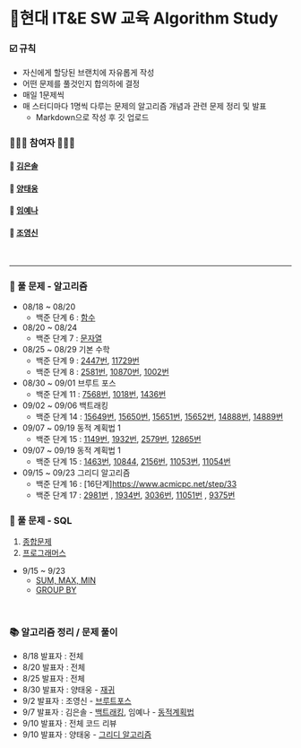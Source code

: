 # __💪현대 IT&E SW 교육 Algorithm Study__


### __☑️ 규칙__
* 자신에게 할당된 브랜치에 자유롭게 작성
* 어떤 문제를 풀것인지 합의하에 결정
* 매일 1문제씩 
* 매 스터디마다 1명씩 다루는 문제의 알고리즘 개념과 관련 문제 정리 및 발표
  * Markdown으로 작성 후 깃 업로드

### __👨🏻‍💻 참여자 👩🏻‍💻__
#### 👩 [김은솔](https://github.com/hongsam123)
#### 👨 [양태웅](https://github.com/woongity)
#### 👩 [임예나](https://github.com/dpsk331)
#### 👨 [조영신](https://github.com/blossom4)

<br>

---

### __📝 풀 문제 - 알고리즘__
* 08/18 ~ 08/20 
  * 백준 단계 6 : [함수](https://www.acmicpc.net/step/5)
* 08/20 ~ 08/24 
  * 백준 단계 7 : [문자열](https://www.acmicpc.net/step/7)
* 08/25 ~ 08/29 기본 수학
  * 백준 단계 9 : [2447번](https://www.acmicpc.net/problem/2447), [11729번](https://www.acmicpc.net/problem/11729)
  * 백준 단계 8 : [2581번](https://www.acmicpc.net/problem/2581), [10870번](https://www.acmicpc.net/problem/10870), [1002번](https://www.acmicpc.net/problem/1002)
* 08/30 ~ 09/01 브루트 포스
  * 백준 단계 11 : [7568번](https://www.acmicpc.net/problem/7568), [1018번](https://www.acmicpc.net/problem/1018), [1436번](https://www.acmicpc.net/problem/1436) 
* 09/02 ~ 09/06 백트래킹
  * 백준 단계 14 : [15649번](https://www.acmicpc.net/problem/15649), [15650번](https://www.acmicpc.net/problem/15650), [15651번](https://www.acmicpc.net/problem/15651), [15652번](https://www.acmicpc.net/problem/15652), [14888번](https://www.acmicpc.net/problem/14888), [14889번](https://www.acmicpc.net/problem/14889)
* 09/07 ~ 09/19 동적 계획법 1
  * 백준 단계 15 : [1149번](https://www.acmicpc.net/problem/1149), [1932번](https://www.acmicpc.net/problem/1932), [2579번](https://www.acmicpc.net/problem/2579), [12865번](https://www.acmicpc.net/problem/12865)     
* 09/07 ~ 09/19 동적 계획법 1
  * 백준 단계 15 : [1463번](https://www.acmicpc.net/problem/1463), [10844](https://www.acmicpc.net/problem/10844), [2156번](https://www.acmicpc.net/problem/2156), [11053번](https://www.acmicpc.net/problem/11053), [11054번](https://www.acmicpc.net/problem/11054)
* 09/15 ~ 09/23 그리디 알고리즘
  * 백준 단계 16 : [16단계]https://www.acmicpc.net/step/33 
  * 백준 단계 17 : [2981번](https://www.acmicpc.net/problem/2981) , [1934번](https://www.acmicpc.net/problem/1934), [3036번](https://www.acmicpc.net/problem/3036), [11051번](https://www.acmicpc.net/problem/11051) , [9375번](https://www.acmicpc.net/problem/9375)



### __📝 풀 문제 - SQL__
1. [종합문제](https://github.com/woongity/Team_6_algorithm/blob/12612966013dbb9fcf9988d9aff8267a7939c738/SQL_exercise/%EC%A2%85%ED%95%A9%EB%AC%B8%EC%A0%9C.txt)
2. [프로그래머스](https://programmers.co.kr/learn/challenges?tab=sql_practice_kit)
* 9/15 ~ 9/23
  * [SUM, MAX, MIN](https://programmers.co.kr/learn/courses/30/parts/17043)
  * [GROUP BY](https://programmers.co.kr/learn/courses/30/parts/17044)  


<br>

### __📚 알고리즘 정리 / 문제 풀이__
* 8/18 발표자 : 전체
* 8/20 발표자 : 전체
* 8/25 발표자 : 전체
* 8/30 발표자 : 양태웅 - [재귀](recursion/recursion.md)
* 9/2 발표자 : 조영신 - [브루트포스](brute_force/brute_force.md)
* 9/7 발표자 : 김은솔 - [백트래킹](backtracking/backtracking.md), 임예나 - [동적계획법](https://github.com/woongity/Team_6_algorithm/blob/d180073027ca57617c0a8e74e54e0d9ef4008712/algorithm/DynamicProgramming.md)
* 9/10 발표자 : 전체 코드 리뷰
* 9/10 발표자 : 양태웅 - [그리디 알고리즘]()
